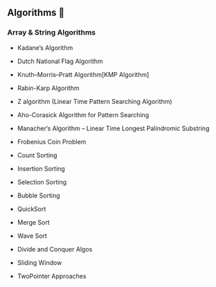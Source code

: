 ## Algorithms 🚀
### Array & String Algorithms
- Kadane’s Algorithm
- Dutch National Flag Algorithm
- Knuth–Morris–Pratt Algorithm[KMP Algorithm]
- Rabin-Karp Algorithm
- Z algorithm (Linear Time Pattern Searching Algorithm)
- Aho-Corasick Algorithm for Pattern Searching
- Manacher’s Algorithm
– Linear Time Longest Palindromic Substring
- Frobenius Coin Problem

- Count Sorting
- Insertion Sorting
- Selection Sorting
- Bubble Sorting
- QuickSort
- Merge Sort
- Wave Sort
- Divide and Conquer Algos
- Sliding Window
- TwoPointer Approaches